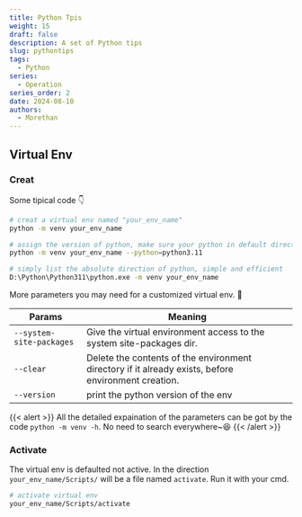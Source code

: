 ```yaml
---
title: Python Tpis
weight: 15
draft: false
description: A set of Python tips
slug: pythontips
tags:
  - Python
series:
  - Operation
series_order: 2
date: 2024-08-10
authors:
  - Morethan
---
```


## Virtual Env
### Creat
Some tipical code 👇

```sh
# creat a virtual env named "your_env_name"
python -m venv your_env_name

# assign the version of python, make sure your python in default direction
python -m venv your_env_name --python=python3.11

# simply list the absolute direction of python, simple and efficient
D:\Python\Python311\python.exe -m venv your_env_name
```

More parameters you may need for a customized virtual env. 🤔

| Params                   | Meaning                                                                                             |
| ------------------------ | --------------------------------------------------------------------------------------------------- |
| `--system-site-packages` | Give the virtual environment access to the system site-packages dir.
| `--clear`                | Delete the contents of the environment directory if it already exists, before environment creation. |
| `--version`              | print the python version of the env                                                                 |

{{< alert >}}
All the detailed expaination of the parameters can be got by the code `python -m venv -h`. No need to search everywhere~😆
{{< /alert >}}

### Activate
The virtual env is defaulted not active. In the direction `your_env_name/Scripts/` will be a file named `activate`. Run it with your cmd.

```sh
# activate virtual env
your_env_name/Scripts/activate
```
